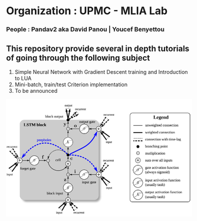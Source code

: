 # Organization : UPMC - MLIA Lab

### People : Pandav2 aka David Panou | Youcef Benyettou

## This repository provide several in depth tutorials of going through the following subject 

1. Simple Neural Network with Gradient Descent training and Introduction to LUA
2. Mini-batch, train/test Criterion implementation
3. To be announced

![alt text](./pic/lstm.png "Simple LSTM Architecture")
